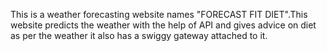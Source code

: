 This is a weather forecasting website names "FORECAST FIT DIET".This website predicts the weather with the help of API and gives advice on diet as per the weather it also has a swiggy gateway attached to it.
